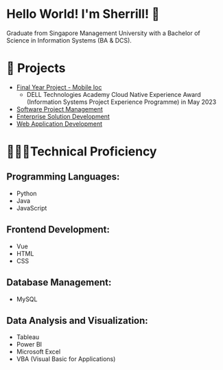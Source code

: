 # Hello World! I'm Sherrill! 👋

Graduate from Singapore Management University with a Bachelor of Science in Information Systems (BA & DCS).

# 🌟 Projects
- [Final Year Project - Mobile Ioc](https://github.com/project-graduate/mobile-ioc)
  - DELL Technologies Academy Cloud Native Experience Award (Information Systems Project Experience Programme) in May 2023
- [Software Project Management](https://github.com/kaniel98/project-spm)
- [Enterprise Solution Development](https://github.com/wojunn/TeamESD)
- [Web Application Development](https://github.com/xKarinSan/WAD2LMAOO)

# 👩🏻‍💻Technical Proficiency

## Programming Languages:
- Python
- Java
- JavaScript

## Frontend Development:
- Vue
- HTML
- CSS

## Database Management:
- MySQL

## Data Analysis and Visualization:
- Tableau
- Power BI
- Microsoft Excel
- VBA (Visual Basic for Applications)
